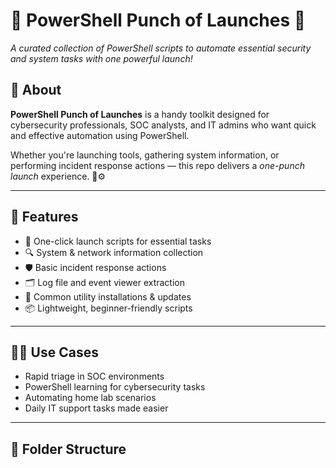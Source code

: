 # 🔧 PowerShell Punch of Launches 🚀  
_A curated collection of PowerShell scripts to automate essential security and system tasks with one powerful launch!_

## 📌 About

**PowerShell Punch of Launches** is a handy toolkit designed for cybersecurity professionals, SOC analysts, and IT admins who want quick and effective automation using PowerShell.

Whether you're launching tools, gathering system information, or performing incident response actions — this repo delivers a *one-punch launch* experience. 🥊⚙️

---

## 🧩 Features

- 🚀 One-click launch scripts for essential tasks  
- 🔍 System & network information collection  
- 🛡️ Basic incident response actions  
- 🗂️ Log file and event viewer extraction  
- 🧰 Common utility installations & updates  
- 📦 Lightweight, beginner-friendly scripts  

---

## 🧑‍💻 Use Cases

- Rapid triage in SOC environments  
- PowerShell learning for cybersecurity tasks  
- Automating home lab scenarios  
- Daily IT support tasks made easier  

---

## 📂 Folder Structure


